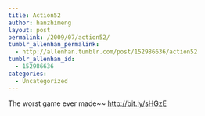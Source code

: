 ```yaml
---
title: Action52
author: hanzhimeng
layout: post
permalink: /2009/07/action52/
tumblr_allenhan_permalink:
  - http://allenhan.tumblr.com/post/152986636/action52
tumblr_allenhan_id:
  - 152986636
categories:
  - Uncategorized
---
```

The worst game ever made~~ <http://bit.ly/sHGzE>
